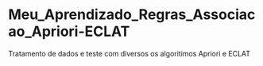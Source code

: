 # Meu_Aprendizado_Regras_Associacao_Apriori-ECLAT
 Tratamento de dados e teste com diversos os algoritimos Apriori e ECLAT
